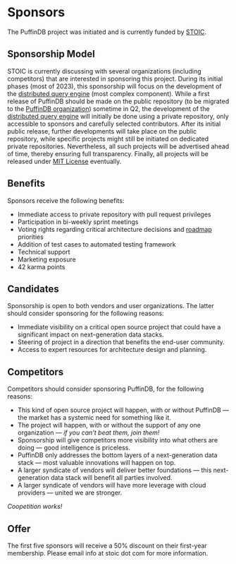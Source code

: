 # Sponsors

The PuffinDB project was initiated and is currently funded by [STOIC](https://stoic.com/).

## Sponsorship Model
STOIC is currently discussing with several organizations (including competitors) that are interested in sponsoring this project. During its initial phases (most of 2023), this sponsorship will focus on the development of the [distributed query engine](docs/Query%20Engine.md) (most complex component). While a first release of PuffinDB should be made on the public repository (to be migrated to the [PuffinDB organization](https://github.com/PuffinDB)) sometime in Q2, the development of the [distributed query engine](docs/Query%20Engine.md) will initially be done using a private repository, only accessible to sponsors and carefully selected contributors. After its initial public release, further developments will take place on the public repository, while specific projects might still be initiated on dedicated private repositories. Nevertheless, all such projects will be advertised ahead of time, thereby ensuring full transparency. Finally, all projects will be released under [MIT License](LICENSE.md) eventually.

## Benefits
Sponsors receive the following benefits:
- Immediate access to private repository with pull request privileges
- Participation in bi-weekly sprint meetings
- Voting rights regarding critical architecture decisions and [roadmap](ROADMAP.md) priorities
- Addition of test cases to automated testing framework
- Technical support
- Marketing exposure
- 42 karma points

## Candidates
Sponsorship is open to both vendors and user organizations. The latter should consider sponsoring for the following reasons:
- Immediate visibility on a critical open source project that could have a significant impact on next-generation data stacks.
- Steering of project in a direction that benefits the end-user community.
- Access to expert resources for architecture design and planning.

## Competitors
Competitors should consider sponsoring PuffinDB, for the following reasons:
- This kind of open source project will happen, with or without PuffinDB — the market has a systemic need for something like it.
- The project will happen, with or without the support of any one organization — *if you can't beat them, join them!*
- Sponsorship will give competitors more visibility into what others are doing — good intelligence is priceless.
- PuffinDB only addresses the bottom layers of a next-generation data stack — most valuable innovations will happen on top.
- A larger syndicate of vendors will deliver better foundations — this next-generation data stack will benefit all parties involved.
- A larger syndicate of vendors will have more leverage with cloud providers — united we are stronger.

*Coopetition works!*

## Offer
The first five sponsors will receive a 50% discount on their first-year membership. Please email info at stoic dot com for more information.
